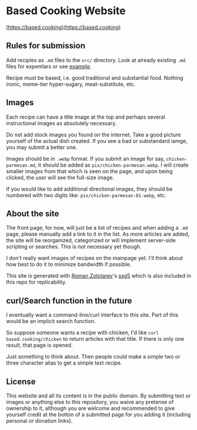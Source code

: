 # Based Cooking Website

[https://based.cooking](https://based.cooking)

## Rules for submission

Add reciples as `.md` files to the `src/` directory.
Look at already existing `.md` files for expemlars
or see [example](example.md).

Recipe must be based, i.e. good traditional and substantial food. Nothing
ironic, meme-tier hyper-sugary, meat-substitute, etc.

## Images

Each recipe can have a title image at the top and perhaps
several instructional images as absolutely necessary.

Do not add stock images you found on the internet.
Take a good picture yourself of the actual dish created.
If you see a bad or substandard iamge, you may submit a better one.

Images should be in `.webp` format.
If you submit an image for say, `chicken-parmesan.md`, it should be added as `pix/chicken-parmesan.webp`.
I will create smaller images from that which is seen on the page,
and upon being clicked, the user will see the full-size image.

If you would like to add additional directional images,
they should be numbered with two digits like: `pix/chicken-parmesan-01.webp`, etc.

## About the site

The front page, for now, will just be a list of recipes
and when adding a `.md` page, please manually add a link to it in the list.
As more articles are added, the site will be reorganized, categorized
or will implement server-side scripting or searches.
This is not necessary yet though.

I don't really want images of recipes on the mainpage yet.
I'll think about how best to do it to minimize bandwidth if possible.

This site is generated with [Roman Zolotarev](https://www.romanzolotarev.com/)'s
[ssg5](https://www.romanzolotarev.com/ssg.html) which is also included in this
repo for replicability.

## curl/Search function in the future

I eventually want a command-line/curl interface to this site.
Part of this would be an implicit search function.

So suppose someone wants a recipe with chicken, I'd like
`curl based.cooking/chicken` to return articles with that title.
If there is only one result, that page is opened.

Just something to think about.
Then people could make a simple two or three character alias to get a simple text recipe.

## License

This website and all its content is in the public domain.
By submitting text or images or anything else to this repository,
you waive any pretense of ownership to it,
although you are welcome and recommended to give yourself credit
at the botton of a submitted page for you adding it
(including personal or donation links).
